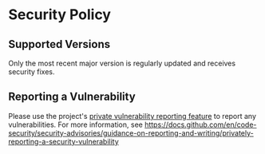 # Security Policy

## Supported Versions

Only the most recent major version is regularly updated and receives security fixes.

## Reporting a Vulnerability

Please use the project's [private vulnerability reporting feature](https://github.com/miracum/pathling-s3-import/security/advisories)
to report any vulnerabilities. For more information, see <https://docs.github.com/en/code-security/security-advisories/guidance-on-reporting-and-writing/privately-reporting-a-security-vulnerability>

